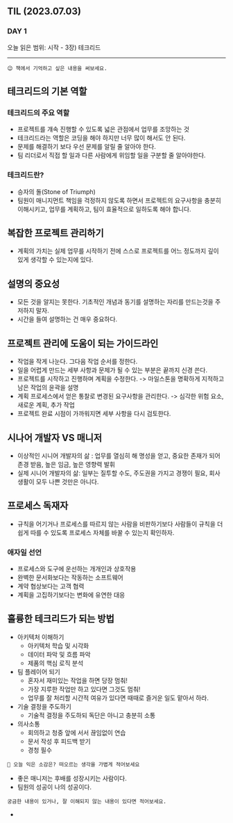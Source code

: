 ## TIL (2023.07.03)

### DAY 1

오늘 읽은 범위: 시작 - 3장) 테크리드

---

```
😉 책에서 기억하고 싶은 내용을 써보세요.
```

## 테크리드의 기본 역할

### 테크리드의 주요 역할

- 프로젝트를 걔속 진행할 수 있도록 넓은 관점에서 업무를 조망하는 것
- 테크리드라는 역할은 코딩을 해야 하지만 너무 많이 해서도 안 된다.
- 문제를 해결하기 보다 우선 문제를 알릴 줄 알아야 한다.
- 팀 리더로서 직접 할 일과 다른 사람에게 위임할 일을 구분할 줄 알아야한다.

### 테크리드란?

- 승자의 돌(Stone of Triumph)
- 팀원이 매니지먼트 책임을 걱정하지 않도록 하면서 프로젝트의 요구사항을 충분히 이해시키고, 업무를 계획하고, 팀이 효율적으로 일하도록 해야 합니다.

## 복잡한 프로젝트 관리하기

- 계획의 가치는 실제 업무를 시작하기 전에 스스로 프로젝트를 어느 정도까지 깊이 있게 생각할 수 있는지에 있다.

## 설명의 중요성

- 모든 것을 알지는 못한다. 기초적인 개념과 동기를 설명하는 자리를 만드는것을 주저하지 말자.
- 시간을 들여 설명하는 건 매우 중요하다.

## 프로젝트 관리에 도움이 되는 가이드라인

- 작업을 작게 나눈다. 그다음 작업 순서를 정한다.
- 일을 어렵게 만드는 세부 사항과 문제가 될 수 있는 부분은 끝까지 신경 쓴다.
- 프로젝트를 시작하고 진행하며 계획을 수정한다. -> 마일스톤을 명확하게 지적하고 남은 작업의 윤곽을 설명
- 계획 프로세스에서 얻은 통찰로 변경된 요구사항을 관리한다. -> 심각한 위험 요소, 새로운 계획, 추가 작업
- 프로젝트 완료 시점이 가까워지면 세부 사항을 다시 검토한다.

## 시나어 개발자 VS 매니저

- 이상적인 시니어 개발자의 삶 : 업무를 열심히 해 명성을 얻고, 중요한 존재가 되어 존경 받음, 높은 임금, 높은 영향력 발휘
- 실제 시니어 개발자의 삶: 일부는 질투할 수도, 주도권을 가지고 경쟁이 필요, 회사 생활이 모두 나쁜 것만은 아니다.

## 프로세스 독재자

- 규칙을 어기거나 프로세스를 따르지 않는 사람을 비판하기보다 사람들이 규칙을 더 쉽게 따를 수 있도록 프로세스 자체를 바꿀 수
  있는지 확인하자.

### 애자일 선언

- 프로세스와 도구에 운선하는 개개인과 상호작용
- 완벽한 문서화보다는 작동하는 소프트웨어
- 계약 협상보다는 고객 협력
- 계획을 고집하기보다는 변화에 유연한 대응

## 훌륭한 테크리드가 되는 방법

- 아키텍처 이해하기
  - 아키텍처 학습 및 시각화
  - 데이터 파악 및 흐름 파악
  - 제품의 핵심 로직 분석
- 팀 플레이어 되기
  - 혼자서 재미있는 작업을 하면 당장 멈춰!
  - 가장 지루한 작업만 하고 있다면 그것도 멈춰!
  - 업무를 잘 처리할 시간적 여유가 있다면 때때로 즐거운 일도 맡아서 하라.
- 기술 결정을 주도하기
  - 기술적 결정을 주도하되 독단은 아니고 충분히 소통
- 의사소통
  - 회의하고 청중 앞에 서서 끊임없이 연습
  - 문서 작성 후 피드백 받기
  - 경청 필수

```
🤔 오늘 익은 소감은? 떠오르는 생각을 가볍게 적어보세요
```

- 좋은 매니저는 후배를 성장시키는 사람이다.
- 팀원의 성공이 나의 성공이다.

```
궁금한 내용이 있거나, 잘 이해되지 않는 내용이 있다면 적어보세요.
```

-
